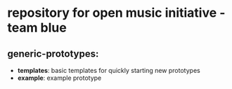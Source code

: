 # repository for open music initiative - team blue


## generic-prototypes:

- **templates**: basic templates for quickly starting new prototypes
- **example**: example prototype
